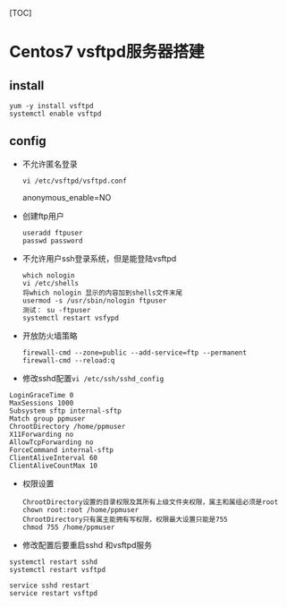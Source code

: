 [TOC]
# Centos7 vsftpd服务器搭建
## install
```
yum -y install vsftpd
systemctl enable vsftpd
```
## config
- 不允许匿名登录
  ```
  vi /etc/vsftpd/vsftpd.conf
  ```
  anonymous_enable=NO

- 创建ftp用户
  ```
  useradd ftpuser
  passwd password
  ```

- 不允许用户ssh登录系统，但是能登陆vsftpd
  ```
  which nologin
  vi /etc/shells
  将which nologin 显示的内容加到shells文件末尾
  usermod -s /usr/sbin/nologin ftpuser
  测试： su -ftpuser
  systemctl restart vsfypd
  ```
- 开放防火墙策略
  ```
  firewall-cmd --zone=public --add-service=ftp --permanent
  firewall-cmd --reload:q
  ```
- 修改sshd配置```vi /etc/ssh/sshd_config```
```text
LoginGraceTime 0
MaxSessions 1000
Subsystem sftp internal-sftp
Match group ppmuser
ChrootDirectory /home/ppmuser
X11Forwarding no
AllowTcpForwarding no
ForceCommand internal-sftp
ClientAliveInterval 60
ClientAliveCountMax 10
```

- 权限设置
  ```text
  ChrootDirectory设置的目录权限及其所有上级文件夹权限，属主和属组必须是root
  chown root:root /home/ppmuser
  ChrootDirectory只有属主能拥有写权限，权限最大设置只能是755
  chmod 755 /home/ppmuser
  ```

- 修改配置后要重启sshd 和vsftpd服务
```shell script
systemctl restart sshd
systemctl restart vsftpd

service sshd restart
service restart vsftpd
```

